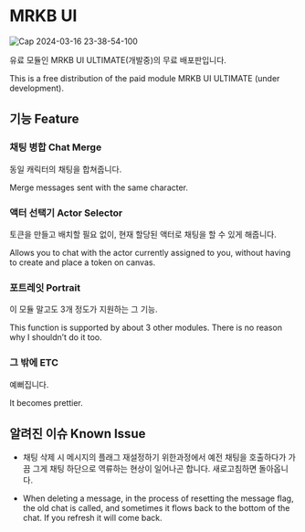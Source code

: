 # MRKB UI

![Cap 2024-03-16 23-38-54-100](https://github.com/MaronKB/mrkb-ui/assets/64984647/8ebb94cd-7345-461f-a511-b8b9b1ad2b82)

유료 모듈인 MRKB UI ULTIMATE(개발중)의 무료 배포판입니다.

This is a free distribution of the paid module MRKB UI ULTIMATE (under development).

## 기능 Feature

### 채팅 병합 Chat Merge

동일 캐릭터의 채팅을 합쳐줍니다.

Merge messages sent with the same character.

### 액터 선택기 Actor Selector

토큰을 만들고 배치할 필요 없이, 현재 할당된 액터로 채팅을 할 수 있게 해줍니다.

Allows you to chat with the actor currently assigned to you, without having to create and place a token on canvas.

### 포트레잇 Portrait

이 모듈 말고도 3개 정도가 지원하는 그 기능.

This function is supported by about 3 other modules. There is no reason why I shouldn’t do it too.

### 그 밖에 ETC

예뻐집니다.

It becomes prettier.

## 알려진 이슈 Known Issue

- 채팅 삭제 시 메시지의 플래그 재설정하기 위한과정에서 예전 채팅을 호출하다가 가끔 그게 채팅 하단으로 역류하는 현상이 일어나곤 합니다. 새로고침하면 돌아옵니다.

- When deleting a message, in the process of resetting the message flag, the old chat is called, and sometimes it flows back to the bottom of the chat. If you refresh it will come back.